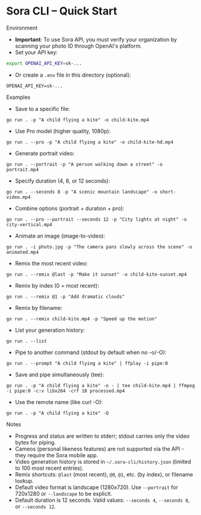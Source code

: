 # Sora CLI – Quick Start

Environment
- **Important**: To use Sora API, you must verify your organization by scanning your photo ID through OpenAI's platform.
- Set your API key:

```bash
export OPENAI_API_KEY=sk-...
```

- Or create a `.env` file in this directory (optional):

```
OPENAI_API_KEY=sk-...
```

Examples
- Save to a specific file:
```
go run . -p "A child flying a kite" -o child-kite.mp4
```

- Use Pro model (higher quality, 1080p):
```
go run . --pro -p "A child flying a kite" -o child-kite-hd.mp4
```

- Generate portrait video:
```
go run . --portrait -p "A person walking down a street" -o portrait.mp4
```

- Specify duration (4, 8, or 12 seconds):
```
go run . --seconds 8 -p "A scenic mountain landscape" -o short-video.mp4
```

- Combine options (portrait + duration + pro):
```
go run . --pro --portrait --seconds 12 -p "City lights at night" -o city-vertical.mp4
```

- Animate an image (image-to-video):
```
go run . -i photo.jpg -p "The camera pans slowly across the scene" -o animated.mp4
```

- Remix the most recent video:
```
go run . --remix @last -p "Make it sunset" -o child-kite-sunset.mp4
```

- Remix by index (0 = most recent):
```
go run . --remix @1 -p "Add dramatic clouds"
```

- Remix by filename:
```
go run . --remix child-kite.mp4 -p "Speed up the motion"
```

- List your generation history:
```
go run . --list
```

- Pipe to another command (stdout by default when no -o/-O):
```
go run . --prompt "A child flying a kite" | ffplay -i pipe:0
```

- Save and pipe simultaneously (tee):
```
go run . -p "A child flying a kite" -o - | tee child-kite.mp4 | ffmpeg -i pipe:0 -c:v libx264 -crf 18 processed.mp4
```

- Use the remote name (like curl -O):
```
go run . -p "A child flying a kite" -O
```

Notes
- Progress and status are written to stderr; stdout carries only the video bytes for piping.
- Cameos (personal likeness features) are not supported via the API - they require the Sora mobile app.
- Video generation history is stored in `~/.sora-cli/history.json` (limited to 100 most recent entries).
- Remix shortcuts: `@last` (most recent), `@0`, `@1`, etc. (by index), or filename lookup.
- Default video format is landscape (1280x720). Use `--portrait` for 720x1280 or `--landscape` to be explicit.
- Default duration is 12 seconds. Valid values: `--seconds 4`, `--seconds 8`, or `--seconds 12`.
